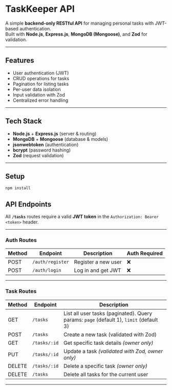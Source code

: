 # TaskKeeper API
A simple **backend-only RESTful API** for managing personal tasks with JWT-based authentication.  
Built with **Node.js**, **Express.js**, **MongoDB (Mongoose)**, and **Zod** for validation.

---

## Features
- User authentication (JWT)
- CRUD operations for tasks
- Pagination for listing tasks
- Per-user data isolation
- Input validation with Zod
- Centralized error handling

---

## Tech Stack
- **Node.js** + **Express.js** (server & routing)
- **MongoDB** + **Mongoose** (database & models)
- **jsonwebtoken** (authentication)
- **bcrypt** (password hashing)
- **Zod** (request validation)

---

## Setup

```bash
npm install
```

## API Endpoints

All **`/tasks`** routes require a valid **JWT token** in the `Authorization: Bearer <token>` header.

---

### **Auth Routes**
| Method | Endpoint       | Description           | Auth Required |
|--------|---------------|-----------------------|--------------|
| POST   | `/auth/register` | Register a new user   | ❌ |
| POST   | `/auth/login`    | Log in and get JWT    | ❌ |

---

### **Task Routes**
| Method | Endpoint        | Description |
|--------|----------------|-------------|
| GET    | `/tasks`       | List all user tasks (paginated). Query params: `page` (default 1), `limit` (default 3) |
| POST   | `/tasks`       | Create a new task (validated with Zod) |
| GET    | `/tasks/:id`   | Get specific task details *(owner only)* |
| PUT    | `/tasks/:id`   | Update a task *(validated with Zod, owner only)* |
| DELETE | `/tasks/:id`   | Delete a specific task *(owner only)* |
| DELETE | `/tasks`       | Delete all tasks for the current user |

---